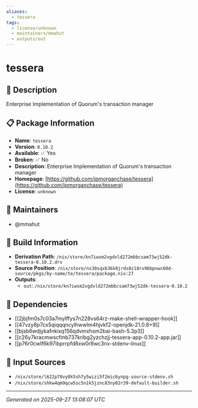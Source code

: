 ```yaml
---
aliases:
  - tessera
tags:
  - license/unknown
  - maintainers/mmahut
  - outputs/out
---
```


# tessera

## 📝 Description

Enterprise Implementation of Quorum's transaction manager

## 📋 Package Information

- **Name**: `tessera`
- **Version**: `0.10.2`
- **Available**: ✅ Yes
- **Broken**: ✅ No
- **Description**: Enterprise Implementation of Quorum's transaction manager
- **Homepage**: [https://github.com/jpmorganchase/tessera](https://github.com/jpmorganchase/tessera)
- **License**: `unknown`
## 👥 Maintainers

- @mmahut


## 🔧 Build Information

- **Derivation Path**: `/nix/store/kn7iwsm2vgdvld272mbbcsam73wj52dk-tessera-0.10.2.drv`
- **Source Position**: `/nix/store/ns30sqxb36k8jrds8z18rv96bpnwc60d-source/pkgs/by-name/te/tessera/package.nix:27`
- **Outputs**:
  - `out`:  `/nix/store/kn7iwsm2vgdvld272mbbcsam73wj52dk-tessera-0.10.2`

## 🔗 Dependencies

- [[2jbjfm0s7c03a7mylffys7n228vs64rz-make-shell-wrapper-hook]]
- [[47vzy8p7cx5qiqqqncylhwwlm4hjvkf2-openjdk-21.0.8+9]]
- [[bjsb6wdjykafnkixq156qdvmxhsm2bai-bash-5.3p3]]
- [[c26y7kracmwscfmb737kribg2yzchzjj-tessera-app-0.10.2-app.jar]]
- [[p76r0cwlf6k97ibprrpfd8xw0r8wc3nx-stdenv-linux]]

## 📁 Input Sources

- `/nix/store/l622p70vy8k5sh7y5wizi5f2mic6ynpg-source-stdenv.sh`
- `/nix/store/shkw4qm9qcw5sc5n1k5jznc83ny02r39-default-builder.sh`

---
*Generated on 2025-09-27 13:08:07 UTC*
